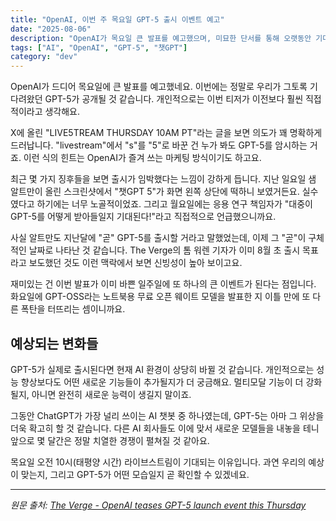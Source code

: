 ```yaml
---
title: "OpenAI, 이번 주 목요일 GPT-5 출시 이벤트 예고"
date: "2025-08-06"
description: "OpenAI가 목요일 큰 발표를 예고했으며, 미묘한 단서를 통해 오랫동안 기다려온 GPT-5 AI 모델의 공개가 예상됩니다."
tags: ["AI", "OpenAI", "GPT-5", "챗GPT"]
category: "dev"
---
```


OpenAI가 드디어 목요일에 큰 발표를 예고했네요. 이번에는 정말로 우리가 그토록 기다려왔던 GPT-5가 공개될 것 같습니다. 개인적으로는 이번 티저가 이전보다 훨씬 직접적이라고 생각해요.

X에 올린 "LIVE5TREAM THURSDAY 10AM PT"라는 글을 보면 의도가 꽤 명확하게 드러납니다. "livestream"에서 "s"를 "5"로 바꾼 건 누가 봐도 GPT-5를 암시하는 거죠. 이런 식의 힌트는 OpenAI가 즐겨 쓰는 마케팅 방식이기도 하고요.

최근 몇 가지 징후들을 보면 출시가 임박했다는 느낌이 강하게 듭니다. 지난 일요일 샘 알트만이 올린 스크린샷에서 "챗GPT 5"가 화면 왼쪽 상단에 떡하니 보였거든요. 실수였다고 하기에는 너무 노골적이었죠. 그리고 월요일에는 응용 연구 책임자가 "대중이 GPT-5를 어떻게 받아들일지 기대된다!"라고 직접적으로 언급했으니까요.

사실 알트만도 지난달에 "곧" GPT-5를 출시할 거라고 말했었는데, 이제 그 "곧"이 구체적인 날짜로 나타난 것 같습니다. The Verge의 톰 워렌 기자가 이미 8월 초 출시 목표라고 보도했던 것도 이런 맥락에서 보면 신빙성이 높아 보이고요.

재미있는 건 이번 발표가 이미 바쁜 일주일에 또 하나의 큰 이벤트가 된다는 점입니다. 화요일에 GPT-OSS라는 노트북용 무료 오픈 웨이트 모델을 발표한 지 이틀 만에 또 다른 폭탄을 터뜨리는 셈이니까요.

## 예상되는 변화들

GPT-5가 실제로 출시된다면 현재 AI 환경이 상당히 바뀔 것 같습니다. 개인적으로는 성능 향상보다도 어떤 새로운 기능들이 추가될지가 더 궁금해요. 멀티모달 기능이 더 강화될지, 아니면 완전히 새로운 능력이 생길지 말이죠.

그동안 ChatGPT가 가장 널리 쓰이는 AI 챗봇 중 하나였는데, GPT-5는 아마 그 위상을 더욱 확고히 할 것 같습니다. 다른 AI 회사들도 이에 맞서 새로운 모델들을 내놓을 테니 앞으로 몇 달간은 정말 치열한 경쟁이 펼쳐질 것 같아요.

목요일 오전 10시(태평양 시간) 라이브스트림이 기대되는 이유입니다. 과연 우리의 예상이 맞는지, 그리고 GPT-5가 어떤 모습일지 곧 확인할 수 있겠네요.

---

*원문 출처: [The Verge - OpenAI teases GPT-5 launch event this Thursday](https://www.theverge.com/news/720114/openai-gpt-5-launch-event-tease)*